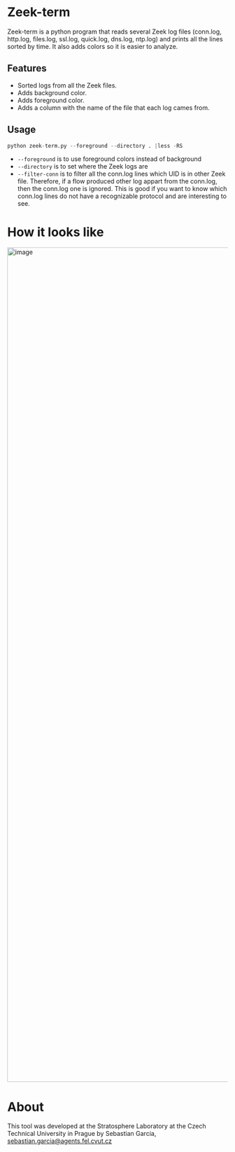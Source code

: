 # Zeek-term

Zeek-term is a python program that reads several Zeek log files (conn.log, http.log, files.log, ssl.log, quick.log, dns.log, ntp.log) and prints all the lines sorted by time. It also adds colors so it is easier to analyze.


## Features

- Sorted logs from all the Zeek files.
- Adds background color.
- Adds foreground color.
- Adds a column with the name of the file that each log cames from.

## Usage

```python
python zeek-term.py --foreground --directory . |less -RS
```

- `--foreground` is to use foreground colors instead of background
- `--directory` is to set where the Zeek logs are
- `--filter-conn` is to filter all the conn.log lines which UID is in other Zeek file. Therefore, if a flow produced other log appart from the conn.log, then the conn.log one is ignored. This is good if you want to know which conn.log lines do not have a recognizable protocol and are interesting to see. 

# How it looks like
<img width="1908" alt="image" src="https://github.com/user-attachments/assets/706b266c-647d-45a4-98a0-d6c4c24320d4">


# About

This tool was developed at the Stratosphere Laboratory at the Czech Technical University in Prague by Sebastian Garcia, sebastian.garcia@agents.fel.cvut.cz
